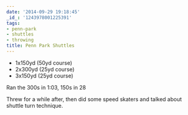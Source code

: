 ```yaml
---
date: '2014-09-29 19:18:45'
_id_: '1243978001225391'
tags:
- penn-park
- shuttles
- throwing
title: Penn Park Shuttles
---
```


- 1x150yd (50yd course)
- 2x300yd (25yd course)
- 3x150yd (25yd course)

Ran the 300s in 1:03, 150s in 28

Threw for a while after, then did some speed skaters and talked about shuttle turn technique.
